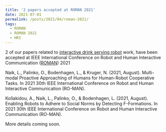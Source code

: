 ```yaml
---
title: '2 papers accepted at ROMAN 2021'
date: 2021-07-01
permalink: /posts/2021/04/roman-2021/
tags:
  - ROMAN
  - ROMAN 2021
  - HRI
---
```


2 of our papers related to [interactive drink serving robot](/publication/2019-05-20-icra2019) work, have been accepted at IEEE International Conference on Robot and Human Interactive Communication ([ROMAN](https://ro-man2021.org/)) 2021

Naik, L., Palinko, O., Bodenhagen, L., & Kruger, N. (2021, August). Multi-modal Proactive Approaching of Humans for Human-Robot Cooperative Tasks. In 2021 30th IEEE International Conference on Robot and Human Interactive Communication (RO-MAN).

Kollakidou, A., Naik, L., Palinko, O., & Bodenhagen, L. (2021, August). Enabling Robots to Adhere to Social Norms by Detecting F-Formations. In 2021 30th IEEE International Conference on Robot and Human Interactive Communication (RO-MAN). 

More details coming soon.